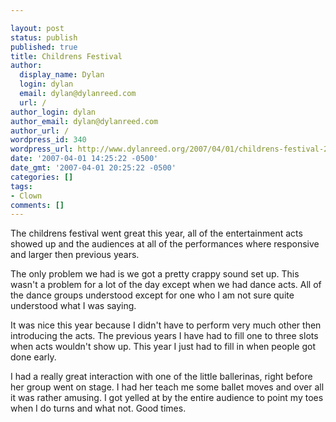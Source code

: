 ```yaml
---

layout: post
status: publish
published: true
title: Childrens Festival
author:
  display_name: Dylan
  login: dylan
  email: dylan@dylanreed.com
  url: /
author_login: dylan
author_email: dylan@dylanreed.com
author_url: /
wordpress_id: 340
wordpress_url: http://www.dylanreed.org/2007/04/01/childrens-festival-2/
date: '2007-04-01 14:25:22 -0500'
date_gmt: '2007-04-01 20:25:22 -0500'
categories: []
tags:
- Clown
comments: []
---
```


The childrens festival went great this year, all of the entertainment acts showed up and the audiences at all of the performances where responsive and larger then previous years.

The only problem we had is we got a pretty crappy sound set up. This wasn't a problem for a lot of the day except when we had dance acts. All of the dance groups understood except for one who I am not sure quite understood what I was saying.

It was nice this year because I didn't have to perform very much other then introducing the acts. The previous years I have had to fill one to three slots when acts wouldn't show up. This year I just had to fill in when people got done early.

I had a really great interaction with one of the little ballerinas, right before her group went on stage. I had her teach me some ballet moves and over all it was rather amusing. I got yelled at by the entire audience to point my toes when I do turns and what not. Good times.
